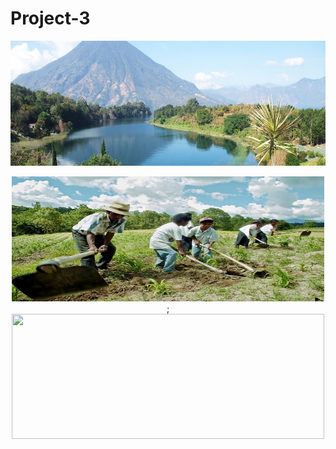 # Project-3

<p align="center">
    <img width="800" height="200" src="images/guatemala.jpg">
         </p>
         
<p align="center">
    <img width="500" height="200" src="images/farming.jpg">; <img width="500" height="200" src="images/kidsfarming.jpeg.jpg">
         </p>
         